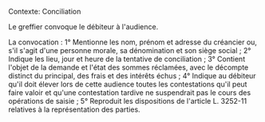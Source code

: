 Contexte: Conciliation

Le greffier convoque le débiteur à l'audience.

La convocation : 1° Mentionne les nom, prénom et adresse du créancier ou, s'il s'agit d'une personne morale, sa dénomination et son siège social ; 2° Indique les lieu, jour et heure de la tentative de conciliation ; 3° Contient l'objet de la demande et l'état des sommes réclamées, avec le décompte distinct du principal, des frais et des intérêts échus ; 4° Indique au débiteur qu'il doit élever lors de cette audience toutes les contestations qu'il peut faire valoir et qu'une contestation tardive ne suspendrait pas le cours des opérations de saisie ; 5° Reproduit les dispositions de l'article L. 3252-11 relatives à la représentation des parties.